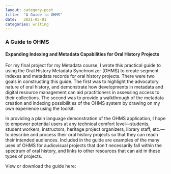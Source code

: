 ```yaml
---
layout: category-post
title:  "A Guide to OHMS"
date:   2021-05-01
categories: writing
---
```


### A Guide to OHMS
#### Expanding Indexing and Metadata Capabilities for Oral History Projects

For my final project for my Metadata course, I wrote this practical guide to using the Oral History Metadata Synchronizer (OHMS) to create segment indexes and metadata records for oral history projects. There were two goals in constructing this guide. The first was to highlight the advocatory nature of oral history, and demonstrate how developments in metadata and digital resource management can aid practitioners in assessing access to their collections. The second was to provide a walkthrough of the metadata creation and indexing possibilities of the OHMS system by drawing on my own experience using the toolkit.

In providing a plain language demonstration of the OHMS application, I hope to empower potential users at any technical comfort level—students, student workers, instructors, heritage project organizers, library staff, etc.—to describe and process their oral history projects so that they can reach their intended audiences. Included in the guide are examples of the many uses of OHMS for audiovisual projects that don't necessarily fall within the spectrum of oral history, and links to other resources that can aid in these types of projects. 

View or download the guide here:

<object data="{{ site.url }}{{ site.baseurl }}/files/Gaylie_OHMSGuide_0.6.pdf" width="700" height="700" type="application/pdf"></object>
